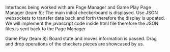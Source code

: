 Interfaces being worked with are Page Manager and Game Play
Page Manager (team 5):
The main initial checkerboard is displayed. Use JSON websockets to transfer data back and forth therefore the display is updated. We will implement the javascript code inside html file therefore the JSON files is sent back to the Page Manager

Game Play (team 8):
Board state and moves information is passed. Drag and drop operations of the checkers pieces are showcased by us.
